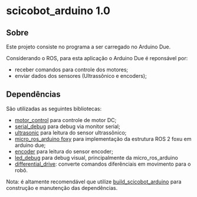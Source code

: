 # scicobot_arduino 1.0

## Sobre

Este projeto consiste no programa a ser carregado no Arduino Due.

Considerando o ROS, para esta aplicação o Arduino Due é reponsável por:
- receber comandos para controle dos motores;
- enviar dados dos sensores (Ultrassônico e encoders);

## Dependências 

São utilizadas as seguintes bibliotecas:

- [motor_control](https://github.com/SciCoBot/motor_control) para controle de motor DC; 
- [serial_debug](https://github.com/SciCoBot/serial_debug) para debug via monitor serial; 
- [ultrasonic](https://github.com/SciCoBot/ultrasonic) para leitura do sensor ultrassônico;
- [micro_ros_arduino foxy](https://github.com/micro-ROS/micro_ros_arduino/tree/foxy) para implementação da estrutura ROS 2 foxu em arduino due;
- [encoder](https://github.com/SciCoBot/encoder) para leitura do sensor encoder;
- [led_debug](https://github.com/SciCoBot/led_debug) para debug visual, principalmente da micro_ros_arduino
- [differential_drive](https://github.com/SciCoBot/differential_drive): converte comandos diferênciais em movimento para o robô.

Nota: é altamente recomendável que utilize [build_scicobot_arduino](https://github.com/SciCoBot/build_scicobot_arduino) para construção e manutenção das dependências.

